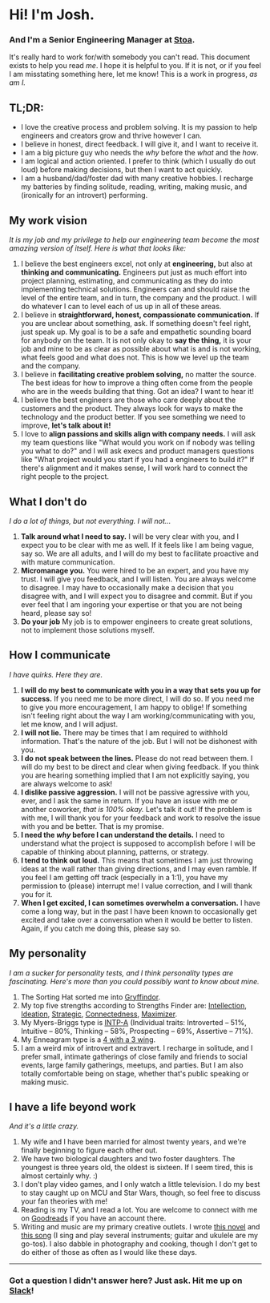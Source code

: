 # Hi! I'm Josh.
### And I'm a Senior Engineering Manager at [Stoa](https://flipos.com/).

It's really hard to work for/with somebody you can't read. This document exists to help you read *me*. I hope it is helpful to you. If it is not, or if you feel I am misstating something here, let me know! This is a work in progress, _as am I._

## TL;DR:
* I love the creative process and problem solving. It is my passion to help engineers and creators grow and thrive however I can.
* I believe in honest, direct feedback. I will give it, and I want to receive it.
* I am a big picture guy who needs the _why_ before the _what_ and the _how_.
* I am logical and action oriented. I prefer to think (which I usually do out loud) before making decisions, but then I want to act quickly.
* I am a husband/dad/foster dad with many creative hobbies. I recharge my batteries by finding solitude, reading, writing, making music, and (ironically for an introvert) performing.

## My work vision
_It is my job and my privilege to help our engineering team become the most amazing version of itself. Here is what that looks like:_

1. I believe the best engineers excel, not only at **engineering,** but also at **thinking and communicating.** Engineers put just as much effort into project planning, estimating, and communicating as they do into implementing technical solutions. Engineers can and should raise the level of the entire team, and in turn, the company and the product. I will do whatever I can to level each of us up in all of these areas.
2. I believe in **straightforward, honest, compassionate communication.** If you are unclear about something, ask. If something doesn't feel right, just speak up. My goal is to be a safe and empathetic sounding board for anybody on the team. It is not only okay to **say the thing,** it is your job and mine to be as clear as possible about what is and is not working, what feels good and what does not. This is how we level up the team and the company.
3. I believe in **facilitating creative problem solving,** no matter the source. The best ideas for how to improve a thing often come from the people who are in the weeds building that thing. Got an idea? I want to hear it!
4. I believe the best engineers are those who care deeply about the customers and the product. They always look for ways to make the technology and the product better. If you see something we need to improve, **let's talk about it!**
5. I love to **align passions and skills align with company needs.** I will ask my team questions like "What would you work on if nobody was telling you what to do?" and I will ask execs and product managers questions like "What project would you start if you had a engineers to build it?" If there's alignment and it makes sense, I will work hard to connect the right people to the project.

## What I don't do
_I do a lot of things, but not everything. I will not..._
1. **Talk around what I need to say.** I will be very clear with you, and I expect you to be clear with me as well. If it feels like I am being vague, say so. We are all adults, and I will do my best to facilitate proactive and with mature communication.
2. **Micromanage you.** You were hired to be an expert, and you have my trust. I will give you feedback, and I will listen. You are always welcome to disagree. I may have to occasionally make a decision that you disagree with, and I will expect you to disagree and commit. But if you ever feel that I am ingoring your expertise or that you are not being heard, please say so!
3. **Do your job** My job is to empower engineers to create great solutions, not to implement those solutions myself.

## How I communicate
_I have quirks. Here they are._

1. **I will do my best to communicate with you in a way that sets you up for success.** If you need me to be more direct, I will do so. If you need me to give you more encouragement, I am happy to oblige! If something isn't feeling right about the way I am working/communicating with you, let me know, and I will adjust.
2. **I will not lie.** There may be times that I am required to withhold information. That's the nature of the job. But I will not be dishonest with you.
3. **I do not speak between the lines.** Please do not read between them. I will do my best to be direct and clear when giving feedback. If you think you are hearing something implied that I am not explicitly saying, you are always welcome to ask!
4. **I dislike passive aggression.** I will not be passive agressive with you, ever, and I ask the same in return. If you have an issue with me or another coworker, _that is 100% okay._ Let's talk it out! If the problem is with me, I will thank you for your feedback and work to resolve the issue with you and be better. That is my promise.
5. **I need the _why_ before I can understand the details.** I need to understand what the project is supposed to accomplish before I will be capable of thinking about planning, patterns, or strategy.
6. **I tend to think out loud.** This means that sometimes I am just throwing ideas at the wall rather than giving directions, and I may even ramble. If you feel I am getting off track (especially in a 1:1), you have my permission to (please) interrupt me! I value correction, and I will thank you for it.
7. **When I get excited, I can sometimes overwhelm a conversation.** I have come a long way, but in the past I have been known to occasionally get excited and take over a conversation when it would be better to listen. Again, if you catch me doing this, please say so.


## My personality
_I am a sucker for personality tests, and I think personality types are fascinating. Here's more than you could possibly want to know about mine._

1. The Sorting Hat sorted me into [Gryffindor](https://www.pottermore.com/collection/all-about-gryffindor).
2. My top five strengths according to Strengths Finder are: [Intellection](http://www.gallup.com/businessjournal/691/intellection.aspx), [Ideation](http://www.gallup.com/businessjournal/679/ideation.aspx), [Strategic](http://www.gallup.com/businessjournal/718/strategic.aspx), [Connectedness](http://www.gallup.com/businessjournal/649/connectedness.aspx), [Maximizer](http://www.gallup.com/businessjournal/697/maximizer.aspx).
3. My Myers-Briggs type is [INTP-A](https://www.16personalities.com/intp-personality) (Individual traits: Introverted – 51%, Intuitive – 80%, Thinking – 58%, Prospecting – 69%, Assertive – 71%).
4. My Enneagram type is a [4 with a 3 wing](https://www.crystalknows.com/enneagram/type-4-wing-3).
5. I am a weird mix of introvert and extravert. I recharge in solitude, and I prefer small, intimate gatherings of close family and friends to social events, large family gatherings, meetups, and parties. But I am also totally comfortable being on stage, whether that's public speaking or making music.

## I have a life beyond work
_And it's a little crazy._

1. My wife and I have been married for almost twenty years, and we're finally beginning to figure each other out.
2. We have two biological daughters and two foster daughters. The youngest is three years old, the oldest is sixteen. If I seem tired, this is almost certainly why. :)
3. I don't play video games, and I only watch a little television. I do my best to stay caught up on MCU and Star Wars, though, so feel free to discuss your fan theories with me!
4. Reading is my TV, and I read a lot. You are welcome to connect with me on [Goodreads](http://goodreads.com/JoshTellsAStory) if you have an account there.
5. Writing and music are my primary creative outlets. I wrote [this novel](http://bit.ly/sarah-ann-lewis) and [this song](https://distrokid.com/hyperfollow/joshtellsastory/heres-a-boy-2) (I sing and play several instruments; guitar and ukulele are my go-tos). I also dabble in photography and cooking, though I don't get to do either of those as often as I would like these days.
---
### Got a question I didn't answer here? Just ask. Hit me up on [Slack](https://stoa-fund.slack.com/archives/D03U1KC6V0A)!
